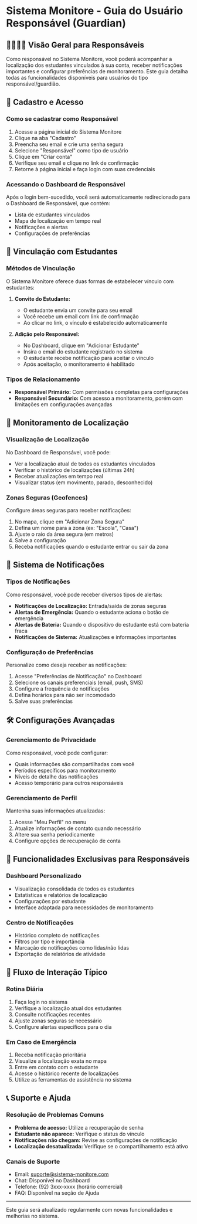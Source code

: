 
# Sistema Monitore - Guia do Usuário Responsável (Guardian)

## 👨‍👩‍👧‍👦 Visão Geral para Responsáveis

Como responsável no Sistema Monitore, você poderá acompanhar a localização dos estudantes vinculados à sua conta, receber notificações importantes e configurar preferências de monitoramento. Este guia detalha todas as funcionalidades disponíveis para usuários do tipo responsável/guardião.

## 🔐 Cadastro e Acesso

### Como se cadastrar como Responsável

1. Acesse a página inicial do Sistema Monitore
2. Clique na aba "Cadastro"
3. Preencha seu email e crie uma senha segura
4. Selecione "Responsável" como tipo de usuário
5. Clique em "Criar conta"
6. Verifique seu email e clique no link de confirmação
7. Retorne à página inicial e faça login com suas credenciais

### Acessando o Dashboard de Responsável

Após o login bem-sucedido, você será automaticamente redirecionado para o Dashboard de Responsável, que contém:

- Lista de estudantes vinculados
- Mapa de localização em tempo real
- Notificações e alertas
- Configurações de preferências

## 🔗 Vinculação com Estudantes

### Métodos de Vinculação

O Sistema Monitore oferece duas formas de estabelecer vínculo com estudantes:

1. **Convite do Estudante:**
   - O estudante envia um convite para seu email
   - Você recebe um email com link de confirmação
   - Ao clicar no link, o vínculo é estabelecido automaticamente

2. **Adição pelo Responsável:**
   - No Dashboard, clique em "Adicionar Estudante"
   - Insira o email do estudante registrado no sistema
   - O estudante recebe notificação para aceitar o vínculo
   - Após aceitação, o monitoramento é habilitado

### Tipos de Relacionamento

- **Responsável Primário:** Com permissões completas para configurações
- **Responsável Secundário:** Com acesso a monitoramento, porém com limitações em configurações avançadas

## 📍 Monitoramento de Localização

### Visualização de Localização

No Dashboard de Responsável, você pode:

- Ver a localização atual de todos os estudantes vinculados
- Verificar o histórico de localizações (últimas 24h)
- Receber atualizações em tempo real
- Visualizar status (em movimento, parado, desconhecido)

### Zonas Seguras (Geofences)

Configure áreas seguras para receber notificações:

1. No mapa, clique em "Adicionar Zona Segura"
2. Defina um nome para a zona (ex: "Escola", "Casa")
3. Ajuste o raio da área segura (em metros)
4. Salve a configuração
5. Receba notificações quando o estudante entrar ou sair da zona

## 🔔 Sistema de Notificações

### Tipos de Notificações

Como responsável, você pode receber diversos tipos de alertas:

- **Notificações de Localização:** Entrada/saída de zonas seguras
- **Alertas de Emergência:** Quando o estudante aciona o botão de emergência
- **Alertas de Bateria:** Quando o dispositivo do estudante está com bateria fraca
- **Notificações de Sistema:** Atualizações e informações importantes

### Configuração de Preferências

Personalize como deseja receber as notificações:

1. Acesse "Preferências de Notificação" no Dashboard
2. Selecione os canais preferenciais (email, push, SMS)
3. Configure a frequência de notificações
4. Defina horários para não ser incomodado
5. Salve suas preferências

## 🛠️ Configurações Avançadas

### Gerenciamento de Privacidade

Como responsável, você pode configurar:

- Quais informações são compartilhadas com você
- Períodos específicos para monitoramento
- Níveis de detalhe das notificações
- Acesso temporário para outros responsáveis

### Gerenciamento de Perfil

Mantenha suas informações atualizadas:

1. Acesse "Meu Perfil" no menu
2. Atualize informações de contato quando necessário
3. Altere sua senha periodicamente
4. Configure opções de recuperação de conta

## 📱 Funcionalidades Exclusivas para Responsáveis

### Dashboard Personalizado

- Visualização consolidada de todos os estudantes
- Estatísticas e relatórios de localização
- Configurações por estudante
- Interface adaptada para necessidades de monitoramento

### Centro de Notificações

- Histórico completo de notificações
- Filtros por tipo e importância
- Marcação de notificações como lidas/não lidas
- Exportação de relatórios de atividade

## 🔄 Fluxo de Interação Típico

### Rotina Diária

1. Faça login no sistema
2. Verifique a localização atual dos estudantes
3. Consulte notificações recentes
4. Ajuste zonas seguras se necessário
5. Configure alertas específicos para o dia

### Em Caso de Emergência

1. Receba notificação prioritária
2. Visualize a localização exata no mapa
3. Entre em contato com o estudante
4. Acesse o histórico recente de localizações
5. Utilize as ferramentas de assistência no sistema

## 📞 Suporte e Ajuda

### Resolução de Problemas Comuns

- **Problema de acesso:** Utilize a recuperação de senha
- **Estudante não aparece:** Verifique o status do vínculo
- **Notificações não chegam:** Revise as configurações de notificação
- **Localização desatualizada:** Verifique se o compartilhamento está ativo

### Canais de Suporte

- Email: suporte@sistema-monitore.com
- Chat: Disponível no Dashboard
- Telefone: (92) 3xxx-xxxx (horário comercial)
- FAQ: Disponível na seção de Ajuda

---

Este guia será atualizado regularmente com novas funcionalidades e melhorias no sistema.
